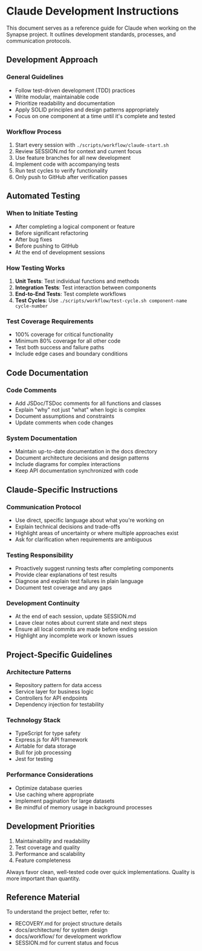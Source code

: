 # Claude Development Instructions

This document serves as a reference guide for Claude when working on the Synapse project. It outlines development standards, processes, and communication protocols.

## Development Approach

### General Guidelines
- Follow test-driven development (TDD) practices
- Write modular, maintainable code
- Prioritize readability and documentation
- Apply SOLID principles and design patterns appropriately
- Focus on one component at a time until it's complete and tested

### Workflow Process
1. Start every session with `./scripts/workflow/claude-start.sh`
2. Review SESSION.md for context and current focus
3. Use feature branches for all new development
4. Implement code with accompanying tests
5. Run test cycles to verify functionality
6. Only push to GitHub after verification passes

## Automated Testing

### When to Initiate Testing
- After completing a logical component or feature
- Before significant refactoring
- After bug fixes
- Before pushing to GitHub
- At the end of development sessions

### How Testing Works
1. **Unit Tests**: Test individual functions and methods
2. **Integration Tests**: Test interaction between components
3. **End-to-End Tests**: Test complete workflows
4. **Test Cycles**: Use `./scripts/workflow/test-cycle.sh component-name cycle-number`

### Test Coverage Requirements
- 100% coverage for critical functionality
- Minimum 80% coverage for all other code
- Test both success and failure paths
- Include edge cases and boundary conditions

## Code Documentation

### Code Comments
- Add JSDoc/TSDoc comments for all functions and classes
- Explain "why" not just "what" when logic is complex
- Document assumptions and constraints
- Update comments when code changes

### System Documentation
- Maintain up-to-date documentation in the docs directory
- Document architecture decisions and design patterns
- Include diagrams for complex interactions
- Keep API documentation synchronized with code

## Claude-Specific Instructions

### Communication Protocol
- Use direct, specific language about what you're working on
- Explain technical decisions and trade-offs
- Highlight areas of uncertainty or where multiple approaches exist
- Ask for clarification when requirements are ambiguous

### Testing Responsibility
- Proactively suggest running tests after completing components
- Provide clear explanations of test results
- Diagnose and explain test failures in plain language
- Document test coverage and any gaps

### Development Continuity
- At the end of each session, update SESSION.md
- Leave clear notes about current state and next steps
- Ensure all local commits are made before ending session
- Highlight any incomplete work or known issues

## Project-Specific Guidelines

### Architecture Patterns
- Repository pattern for data access
- Service layer for business logic
- Controllers for API endpoints
- Dependency injection for testability

### Technology Stack
- TypeScript for type safety
- Express.js for API framework
- Airtable for data storage
- Bull for job processing
- Jest for testing

### Performance Considerations
- Optimize database queries
- Use caching where appropriate
- Implement pagination for large datasets
- Be mindful of memory usage in background processes

## Development Priorities

1. Maintainability and readability
2. Test coverage and quality
3. Performance and scalability
4. Feature completeness

Always favor clean, well-tested code over quick implementations. Quality is more important than quantity.

## Reference Material

To understand the project better, refer to:
- RECOVERY.md for project structure details
- docs/architecture/ for system design
- docs/workflow/ for development workflow
- SESSION.md for current status and focus